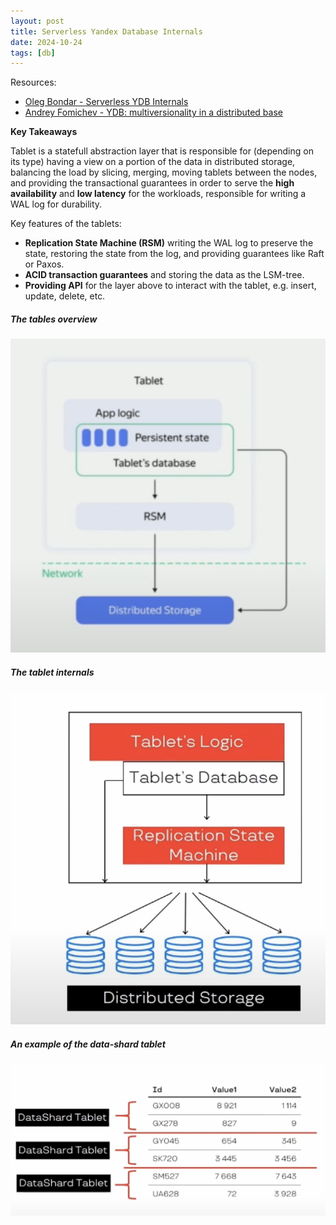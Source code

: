 ```yaml
---
layout: post
title: Serverless Yandex Database Internals
date: 2024-10-24
tags: [db]
---
```


Resources:
- [Oleg Bondar - Serverless YDB Internals](https://www.youtube.com/watch?v=aL9NHR0i0Xs)
- [Andrey Fomichev - YDB: multiversionality in a distributed base](https://www.youtube.com/watch?v=k2ccFXWdBN4)

**Key Takeaways**

Tablet is a statefull abstraction layer that is responsible for (depending on its type) having a view on a portion
of the data in distributed storage, balancing the load by slicing, merging, moving tablets between the nodes,
and providing the transactional guarantees in order to serve the **high availability** and **low latency** for the
workloads, responsible for writing a WAL log for durability.

Key features of the tablets:
- **Replication State Machine (RSM)** writing the WAL log to preserve the state, restoring the state from the log, and
  providing guarantees like Raft or Paxos.
- **ACID transaction guarantees** and storing the data as the LSM-tree.
- **Providing API** for the layer above to interact with the tablet, e.g. insert, update, delete, etc.

##### The tables overview
![ydb_tablet_abstraction_layer.png](./../../img/ydb_tablet_abstraction_layer.png)

##### The tablet internals
![ydb_tablet_internals.png](./../../img/ydb_tablet_internals.png)

##### An example of the data-shard tablet
![ydb_datashard_tablet.png](./../../img/ydb_datashard_tablet.png)
